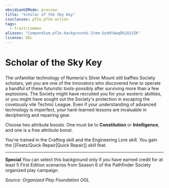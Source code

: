 ```yaml
---
obsidianUIMode: preview
title: "Scholar of the Sky Key"
cssclasses: pf2e,pf2e-action
tags:
  - trait/common
aliases: "Compendium.pf2e.backgrounds.Item.UyddtAwqDGjQ1SZK"
license: OGL
---
```

# Scholar of the Sky Key

### 






The unfamiliar technology of Numeria's Silver Mount still baffles Society scholars, yet you are one of the innovators who discovered how to operate a handful of these futuristic tools-possibly after surviving more than a few explosions. The Society might have recruited you for your esoteric abilities, or you might have sought out the Society's protection in escaping the covetously vile Technic League. Even if your understanding of advanced technology is imperfect, your hard-learned lessons are invaluable in deciphering and repairing gear.

Choose two attribute boosts. One must be to **Constitution** or **Intelligence**, and one is a free attribute boost.

You're trained in the Crafting skill and the Engineering Lore skill. You gain the [[Feats/Quick Repair|Quick Repair]] skill feat.

* * *

**Special** You can select this background only if you have earned credit for at least 5 First Edition scenarios from Season 6 of the Pathfinder Society organized play campaign.

*Source: Organized Play Foundation*
*OGL*